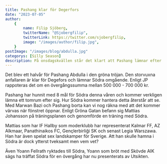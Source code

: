 ```yaml
---
title: Pashang klar för Degerfors
date: "2023-07-05"
author:
    {
        name: Filip Sjöberg,
        twitterName: "@Sjobergfilip",
        twitterLink: https://twitter.com/sjobergfilip,
        image: "/images/author/filip.jpg",
    }
postImage: "/images/blog/abdulla.jpg"
categorys: [Silly Season]
description: På onsdagskvällen står det klart att Pashang lämnar efter 6 månader i klubben, Degerfors IF blir ny klubbadress.
---
```


Det blev ett halvår för Pashang Abdulla i den gröna tröjan. Den storvuxna anfallaren är klar för Degefors och lämnar Södra omgående. Enligt JP rappoteras det om en övergångssumma mellan 500 000 - 700 000 kr.

Pashang har hunnit med 8 mål för Södra denna våren och kommer verkligen lämna ett tomrum efter sig. Hur Södra kommer hantera detta återstår att se. Med Marwan Bazi och Pashang borta kan vi nog räkna med att det kommer värvas när fönstret öppnar. Enligt Gröna Gatan befann sig Mattias Johansson på träningsplanen och genomförde en träning med Södra.

Mattias som har IF Hallby som moderklubb har representerat Kalmar FF, AZ Alkmaar, Panathinaikos FC, Gençlerbirliği SK och senast Legia Warszawa. Han har även spelat sex landskamper för Sverige. Att han skulle hamna i Södra är dock ytterst tveksamt men vem vet?

Även Yoann Fellrath ryktades till Södra, Yoann som bröt med Skövde AIK sägs ha träffat Södra för en övergång har nu presenterats av Utsikten.

